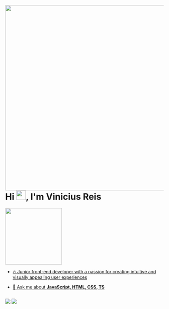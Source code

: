 <img align="right" height="590em" src="https://raw.githubusercontent.com/gist/ViniciusSouzaDosReis/7d9f8b1210763b0768a2eda576a7327a/raw/17c351dbf14ecbb2948bab94913e185dc1d4f66c/githubcard.svg"/>

<h1 align="left">Hi <img src="https://raw.githubusercontent.com/kaueMarques/kaueMarques/master/hi.gif" height="30px">, I'm Vinicius Reis</h1>
<div align="left">
  <a href="https://github.com/ViniciusSouzaDosReis">
  <img height="180em" src="https://github-readme-stats.vercel.app/api?username=ViniciusSouzaDosReis&show_icons=true&theme=dracula&include_all_commits=true&count_private=true"/>
</div>

- 🔥 Junior front-end developer with a passion for creating intuitive and visually appealing user experiences

- 💬 Ask me about **JavaScript, HTML, CSS, TS**

  ##
 
<div> 
  <a href = "mailto:vinireis010305@gmail.com"><img src="https://img.shields.io/badge/-Gmail-%23333?style=for-the-badge&logo=gmail&logoColor=white" target="_blank"></a>
  <a href="https://www.linkedin.com/in/vinicius-souza-dos-reis" target="_blank"><img src="https://img.shields.io/badge/-LinkedIn-%230077B5?style=for-the-badge&logo=linkedin&logoColor=white" target="_blank"></a> 
 
</div>
